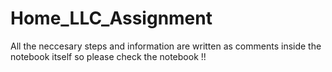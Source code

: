 # Home_LLC_Assignment

<body>
  <p>All the neccesary steps and information are written as comments inside the notebook itself so please check the notebook !! </p>
</body>

